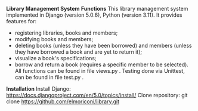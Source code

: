 **Library Management System**
**Functions**
This library management system implemented in Django (version 5.0.6), Python (version 3.11). It provides features for:
- registering libraries, books and members;
- modifying books and members;
- deleting books (unless they have been borrowed) and members (unless they have borrowed a book and are yet to return it);
- visualize a book's specifications;
- borrow and return a book (requires a specific member to be selected).
All functions can be found in file views.py .
Testing done via Unittest, can be found in file test.py .

**Installation**
Install Django: https://docs.djangoproject.com/en/5.0/topics/install/
Clone repository: git clone https://github.com/elmoriconi/library.git

